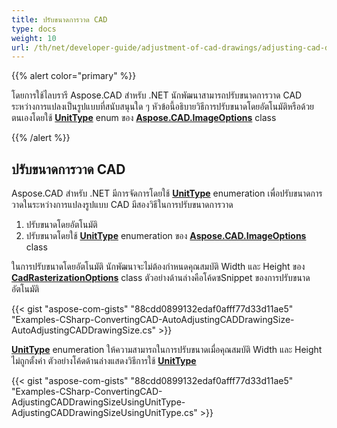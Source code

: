 ```yaml
---
title: ปรับขนาดการวาด CAD
type: docs
weight: 10
url: /th/net/developer-guide/adjustment-of-cad-drawings/adjusting-cad-drawing-size/
---
```


{{% alert color="primary" %}}

โดยการใช้ไลบรารี Aspose.CAD สำหรับ .NET นักพัฒนาสามารถปรับขนาดการวาด CAD ระหว่างการแปลงเป็นรูปแบบที่สนับสนุนใด ๆ หัวข้อนี้อธิบายวิธีการปรับขนาดโดยอัตโนมัติหรือด้วยตนเองโดยใช้ [**UnitType**](https://reference.aspose.com/cad/net/aspose.cad.imageoptions/unittype) enum ของ [**Aspose.CAD.ImageOptions**](https://reference.aspose.com/cad/net/aspose.cad.imageoptions) class

{{% /alert %}}

## **ปรับขนาดการวาด CAD**

Aspose.CAD สำหรับ .NET มีการจัดการโดยใช้ [**UnitType**](https://reference.aspose.com/cad/net/aspose.cad.imageoptions/unittype) enumeration เพื่อปรับขนาดการวาดในระหว่างการแปลงรูปแบบ CAD มีสองวิธีในการปรับขนาดการวาด

1. ปรับขนาดโดยอัตโนมัติ
2. ปรับขนาดโดยใช้ [**UnitType**](https://reference.aspose.com/cad/net/aspose.cad.imageoptions/unittype) enumeration ของ [**Aspose.CAD.ImageOptions**](https://reference.aspose.com/cad/net/aspose.cad.imageoptions) class

ในการปรับขนาดโดยอัตโนมัติ นักพัฒนาจะไม่ต้องกำหนดคุณสมบัติ Width และ Height ของ [**CadRasterizationOptions**](https://reference.aspose.com/cad/net/aspose.cad.imageoptions/cadrasterizationoptions/properties/index) class ตัวอย่างด้านล่างคือโค้ดซSnippet ของการปรับขนาดอัตโนมัติ

{{< gist "aspose-com-gists" "88cdd0899132edaf0afff77d33d11ae5" "Examples-CSharp-ConvertingCAD-AutoAdjustingCADDrawingSize-AutoAdjustingCADDrawingSize.cs" >}}

[**UnitType**](https://reference.aspose.com/cad/net/aspose.cad.imageoptions/unittype) enumeration ให้ความสามารถในการปรับขนาดเมื่อคุณสมบัติ Width และ Height ไม่ถูกตั้งค่า ตัวอย่างโค้ดด้านล่างแสดงวิธีการใช้ [**UnitType**](https://reference.aspose.com/cad/net/aspose.cad.imageoptions/unittype)

{{< gist "aspose-com-gists" "88cdd0899132edaf0afff77d33d11ae5" "Examples-CSharp-ConvertingCAD-AdjustingCADDrawingSizeUsingUnitType-AdjustingCADDrawingSizeUsingUnitType.cs" >}}
